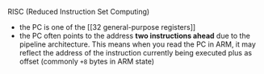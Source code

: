 RISC (Reduced Instruction Set Computing)
- the PC is one of the [[32 general-purpose registers]]
- the PC often points to the address **two instructions ahead** due to the pipeline architecture. This means when you read the PC in ARM, it may reflect the address of the instruction currently being executed plus as offset (commonly `+8` bytes in ARM state)
